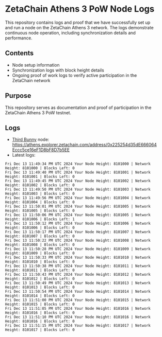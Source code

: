 # ZetaChain Athens 3 PoW Node Logs
This repository contains logs and proof that we have successfully set up and run a node on the ZetaChain Athens 3 network. The logs demonstrate continuous node operation, including synchronization details and performance.

## Contents
- Node setup information
- Synchronization logs with block height details
- Ongoing proof of work logs to verify active participation in the ZetaChain network

## Purpose
This repository serves as documentation and proof of participation in the ZetaChain Athens 3 PoW testnet.

## Logs

- [Third Bunny](https://thirdbunny.xyz/) node: https://athens.explorer.zetachain.com/address/0x225254d35dE666064Eccc5ce16eF1D8bF8D7b5EE
- Latest logs:
```
Fri Dec 13 11:49:34 PM UTC 2024 Your Node Height: 8101000 | Network Height: 8101000 | Blocks Left: 0
Fri Dec 13 11:49:40 PM UTC 2024 Your Node Height: 8101001 | Network Height: 8101001 | Blocks Left: 0
Fri Dec 13 11:49:45 PM UTC 2024 Your Node Height: 8101002 | Network Height: 8101002 | Blocks Left: 0
Fri Dec 13 11:49:50 PM UTC 2024 Your Node Height: 8101003 | Network Height: 8101003 | Blocks Left: 0
Fri Dec 13 11:49:56 PM UTC 2024 Your Node Height: 8101004 | Network Height: 8101004 | Blocks Left: 0
Fri Dec 13 11:50:01 PM UTC 2024 Your Node Height: 8101005 | Network Height: 8101005 | Blocks Left: 0
Fri Dec 13 11:50:06 PM UTC 2024 Your Node Height: 8101005 | Network Height: 8101006 | Blocks Left: 1
Fri Dec 13 11:50:12 PM UTC 2024 Your Node Height: 8101006 | Network Height: 8101006 | Blocks Left: 0
Fri Dec 13 11:50:17 PM UTC 2024 Your Node Height: 8101007 | Network Height: 8101007 | Blocks Left: 0
Fri Dec 13 11:50:22 PM UTC 2024 Your Node Height: 8101008 | Network Height: 8101008 | Blocks Left: 0
Fri Dec 13 11:50:28 PM UTC 2024 Your Node Height: 8101009 | Network Height: 8101009 | Blocks Left: 0
Fri Dec 13 11:50:33 PM UTC 2024 Your Node Height: 8101010 | Network Height: 8101010 | Blocks Left: 0
Fri Dec 13 11:50:38 PM UTC 2024 Your Node Height: 8101011 | Network Height: 8101011 | Blocks Left: 0
Fri Dec 13 11:50:43 PM UTC 2024 Your Node Height: 8101012 | Network Height: 8101012 | Blocks Left: 0
Fri Dec 13 11:50:49 PM UTC 2024 Your Node Height: 8101013 | Network Height: 8101013 | Blocks Left: 0
Fri Dec 13 11:50:54 PM UTC 2024 Your Node Height: 8101014 | Network Height: 8101014 | Blocks Left: 0
Fri Dec 13 11:51:00 PM UTC 2024 Your Node Height: 8101015 | Network Height: 8101015 | Blocks Left: 0
Fri Dec 13 11:51:05 PM UTC 2024 Your Node Height: 8101016 | Network Height: 8101016 | Blocks Left: 0
Fri Dec 13 11:51:10 PM UTC 2024 Your Node Height: 8101016 | Network Height: 8101016 | Blocks Left: 0
Fri Dec 13 11:51:15 PM UTC 2024 Your Node Height: 8101017 | Network Height: 8101017 | Blocks Left: 0
```

